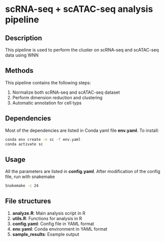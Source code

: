 # scRNA-seq + scATAC-seq analysis pipeline
## Description
This pipeline is used to perform the cluster on scRNA-seq and scATAC-seq data using WNN

## Methods
This pipeline contains the following steps:
1. Normalize both scRNA-seq and scATAC-seq dataset
3. Perform dimension reduction and clustering
4. Automatic annotation for cell typs

## Dependencies
Most of the dependencies are listed in Conda yaml file __env.yaml__.
To install:
```bash
conda env create -n sc -f env.yaml
conda activate sc
```
## Usage
All the parameters are listed in **config.yaml**. After modification of the config file, run with snakemake
```bash
Snakemake -c 24
```

## File structures
1. **analyze.R**: Main analysis script in R
2. **utils.R**: Functions for analysis in R
3. **config.yaml**: Config file in YAML format
4. **env.yaml**: Conda environment in YAML format
6. **sample_results**: Example output
